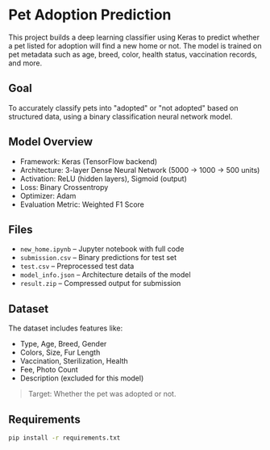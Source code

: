 # Pet Adoption Prediction

This project builds a deep learning classifier using Keras to predict whether a pet listed for adoption will find a new home or not. The model is trained on pet metadata such as age, breed, color, health status, vaccination records, and more.

##  Goal

To accurately classify pets into "adopted" or "not adopted" based on structured data, using a binary classification neural network model.

##  Model Overview

- Framework: Keras (TensorFlow backend)
- Architecture: 3-layer Dense Neural Network (5000 → 1000 → 500 units)
- Activation: ReLU (hidden layers), Sigmoid (output)
- Loss: Binary Crossentropy
- Optimizer: Adam
- Evaluation Metric: Weighted F1 Score

##  Files

- `new_home.ipynb` – Jupyter notebook with full code
- `submission.csv` – Binary predictions for test set
- `test.csv` – Preprocessed test data
- `model_info.json` – Architecture details of the model
- `result.zip` – Compressed output for submission

##  Dataset

The dataset includes features like:
- Type, Age, Breed, Gender
- Colors, Size, Fur Length
- Vaccination, Sterilization, Health
- Fee, Photo Count
- Description (excluded for this model)

> Target: Whether the pet was adopted or not.

##  Requirements

```bash
pip install -r requirements.txt

